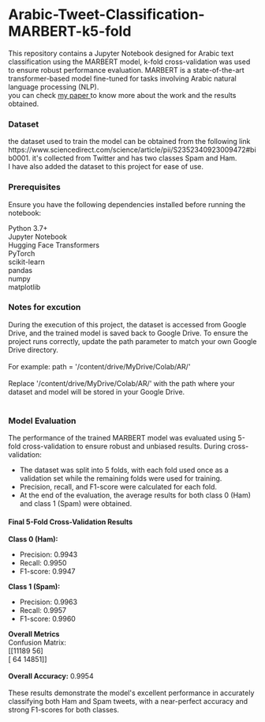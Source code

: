 # Arabic-Tweet-Classification-MARBERT-k5-fold
This repository contains a Jupyter Notebook designed for Arabic text classification using the MARBERT model, k-fold cross-validation was used to ensure robust performance evaluation.
MARBERT is a state-of-the-art transformer-based model fine-tuned for tasks involving Arabic natural language processing (NLP).<br>
you can check <a href="https://github.com/hananaq/Arabic-Tweet-Classification-MARBERT-k5-fold/blob/main/Arabic%20Tweets%20Classification%20using%20MARBERT%20For%20Spam%20Detection%20-%20unpublished.pdf">my paper </a> to know more about the work and the results obtained.

<h3>Dataset </h3>
the dataset used to train the model can be obtained from the following link https://www.sciencedirect.com/science/article/pii/S2352340923009472#bib0001.
it's collected from Twitter and has two classes Spam and Ham.<br>
I have also added the dataset to this project for ease of use. <br>

<h3>Prerequisites</h3> 
Ensure you have the following dependencies installed before running the notebook:

Python 3.7+ <br>
Jupyter Notebook <br>
Hugging Face Transformers <br>
PyTorch <Br>
scikit-learn <br>
pandas <br>
numpy <br>
matplotlib

<h3>Notes for excution</h3> 
During the execution of this project, the dataset is accessed from Google Drive, and the trained model is saved back to Google Drive. To ensure the project runs correctly, update the path parameter to match your own Google Drive directory.
<br><br>
For example: path = '/content/drive/MyDrive/Colab/AR/'
<br><br>
Replace '/content/drive/MyDrive/Colab/AR/' with the path where your dataset and model will be stored in your Google Drive.
<br>
<br>

<h3>Model Evaluation</h3>
The performance of the trained MARBERT model was evaluated using 5-fold cross-validation to ensure robust and unbiased results. During cross-validation:
<ul>
<li>The dataset was split into 5 folds, with each fold used once as a validation set while the remaining folds were used for training.</li>
<li>Precision, recall, and F1-score were calculated for each fold.</li>
<li>At the end of the evaluation, the average results for both class 0 (Ham) and class 1 (Spam) were obtained.</li>
  </ul>
  
<h4>Final 5-Fold Cross-Validation Results</h4>
<strong>Class 0 (Ham):</strong>
<ul>
<li>Precision: 0.9943</li>
<li>Recall: 0.9950</li>
<li>F1-score: 0.9947</li>
</ul>
<strong>Class 1 (Spam):</strong>
<ul>
<li>Precision: 0.9963</li>
<li>Recall: 0.9957</li>
<li>F1-score: 0.9960</li>
</ul>

<strong>Overall Metrics</strong>
<br>
Confusion Matrix:<br>
[[11189    56]<br>
 [   64 14851]]<br><br>
<strong>Overall Accuracy:</strong> 0.9954
<br><br>
These results demonstrate the model's excellent performance in accurately classifying both Ham and Spam tweets, with a near-perfect accuracy and strong F1-scores for both classes.



